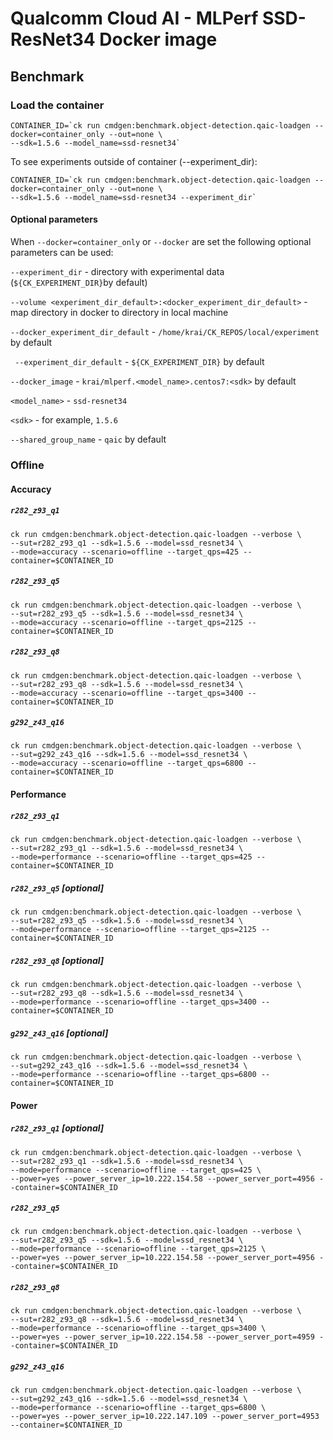 # Qualcomm Cloud AI - MLPerf SSD-ResNet34 Docker image

## Benchmark

### Load the container
```
CONTAINER_ID=`ck run cmdgen:benchmark.object-detection.qaic-loadgen --docker=container_only --out=none \ 
--sdk=1.5.6 --model_name=ssd-resnet34`
```
To see experiments outside of container (--experiment_dir):

```
CONTAINER_ID=`ck run cmdgen:benchmark.object-detection.qaic-loadgen --docker=container_only --out=none \ 
--sdk=1.5.6 --model_name=ssd-resnet34 --experiment_dir`
```
#### Optional parameters

When `--docker=container_only` or `--docker` are set the following optional parameters can be used:


`--experiment_dir` - directory with experimental data (`${CK_EXPERIMENT_DIR}`by default)

`--volume <experiment_dir_default>:<docker_experiment_dir_default>` - map directory in docker to directory in local machine

`--docker_experiment_dir_default`  - `/home/krai/CK_REPOS/local/experiment` by default

` --experiment_dir_default`  - `${CK_EXPERIMENT_DIR}` by default
 
`--docker_image`   - `krai/mlperf.<model_name>.centos7:<sdk>` by default

`<model_name>` - `ssd-resnet34`      

`<sdk>` - for example, `1.5.6`

`--shared_group_name` - `qaic` by default

### Offline

#### Accuracy

##### `r282_z93_q1`

```
ck run cmdgen:benchmark.object-detection.qaic-loadgen --verbose \
--sut=r282_z93_q1 --sdk=1.5.6 --model=ssd_resnet34 \
--mode=accuracy --scenario=offline --target_qps=425 --container=$CONTAINER_ID
```

##### `r282_z93_q5`

```
ck run cmdgen:benchmark.object-detection.qaic-loadgen --verbose \
--sut=r282_z93_q5 --sdk=1.5.6 --model=ssd_resnet34 \
--mode=accuracy --scenario=offline --target_qps=2125 --container=$CONTAINER_ID
```

##### `r282_z93_q8`

```
ck run cmdgen:benchmark.object-detection.qaic-loadgen --verbose \
--sut=r282_z93_q8 --sdk=1.5.6 --model=ssd_resnet34 \
--mode=accuracy --scenario=offline --target_qps=3400 --container=$CONTAINER_ID
```

##### `g292_z43_q16`

```
ck run cmdgen:benchmark.object-detection.qaic-loadgen --verbose \
--sut=g292_z43_q16 --sdk=1.5.6 --model=ssd_resnet34 \
--mode=accuracy --scenario=offline --target_qps=6800 --container=$CONTAINER_ID
```

#### Performance

##### `r282_z93_q1`

```
ck run cmdgen:benchmark.object-detection.qaic-loadgen --verbose \
--sut=r282_z93_q1 --sdk=1.5.6 --model=ssd_resnet34 \
--mode=performance --scenario=offline --target_qps=425 --container=$CONTAINER_ID
```

##### `r282_z93_q5` [optional]

```
ck run cmdgen:benchmark.object-detection.qaic-loadgen --verbose \
--sut=r282_z93_q5 --sdk=1.5.6 --model=ssd_resnet34 \
--mode=performance --scenario=offline --target_qps=2125 --container=$CONTAINER_ID
```

##### `r282_z93_q8` [optional]

```
ck run cmdgen:benchmark.object-detection.qaic-loadgen --verbose \
--sut=r282_z93_q8 --sdk=1.5.6 --model=ssd_resnet34 \
--mode=performance --scenario=offline --target_qps=3400 --container=$CONTAINER_ID
```

##### `g292_z43_q16` [optional]

```
ck run cmdgen:benchmark.object-detection.qaic-loadgen --verbose \
--sut=g292_z43_q16 --sdk=1.5.6 --model=ssd_resnet34 \
--mode=performance --scenario=offline --target_qps=6800 --container=$CONTAINER_ID
```

#### Power

##### `r282_z93_q1` [optional]

```
ck run cmdgen:benchmark.object-detection.qaic-loadgen --verbose \
--sut=r282_z93_q1 --sdk=1.5.6 --model=ssd_resnet34 \
--mode=performance --scenario=offline --target_qps=425 \
--power=yes --power_server_ip=10.222.154.58 --power_server_port=4956 --container=$CONTAINER_ID
```

##### `r282_z93_q5`

```
ck run cmdgen:benchmark.object-detection.qaic-loadgen --verbose \
--sut=r282_z93_q5 --sdk=1.5.6 --model=ssd_resnet34 \
--mode=performance --scenario=offline --target_qps=2125 \
--power=yes --power_server_ip=10.222.154.58 --power_server_port=4956 --container=$CONTAINER_ID
```

##### `r282_z93_q8`

```
ck run cmdgen:benchmark.object-detection.qaic-loadgen --verbose \
--sut=r282_z93_q8 --sdk=1.5.6 --model=ssd_resnet34 \
--mode=performance --scenario=offline --target_qps=3400 \
--power=yes --power_server_ip=10.222.154.58 --power_server_port=4959 --container=$CONTAINER_ID
```

##### `g292_z43_q16`

```
ck run cmdgen:benchmark.object-detection.qaic-loadgen --verbose \
--sut=g292_z43_q16 --sdk=1.5.6 --model=ssd_resnet34 \
--mode=performance --scenario=offline --target_qps=6800 \
--power=yes --power_server_ip=10.222.147.109 --power_server_port=4953 --container=$CONTAINER_ID
```
